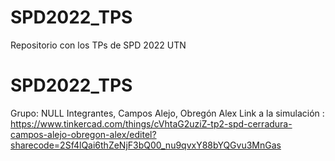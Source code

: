 # SPD2022_TPS
Repositorio con los TPs de SPD 2022 UTN
# SPD2022_TPS
Grupo: NULL
Integrantes, Campos Alejo, Obregón Alex
Link a la simulación : https://www.tinkercad.com/things/cVhtaG2uziZ-tp2-spd-cerradura-campos-alejo-obregon-alex/editel?sharecode=2Sf4lQai6thZeNjF3bQ00_nu9qvxY88bYQGvu3MnGas
